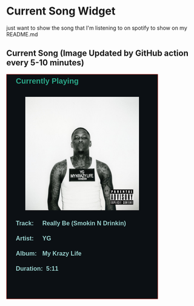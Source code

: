 # Current Song Widget
just want to show the song that I'm listening to on spotify to show on my README.md

## Current Song (Image Updated by GitHub action every 5-10 minutes)
![](songs-pictures/image483.png)

